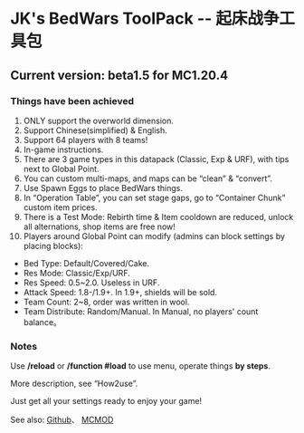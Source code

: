 # JK's BedWars ToolPack -- 起床战争工具包
## Current version: beta1.5 for MC1.20.4
### Things have been achieved

1. ONLY support the overworld dimension.
1. Support Chinese(simplified) & English.
1. Support 64 players with 8 teams!
1. In-game instructions.
1. There are 3 game types in this datapack (Classic, Exp & URF), with tips next to Global Point.
1. You can custom multi-maps, and maps can be “clean” & “convert”.
1. Use Spawn Eggs to place BedWars things.
1. In “Operation Table”, you can set stage gaps, go to “Container Chunk” custom item prices.
1. There is a Test Mode: Rebirth time & Item cooldown are reduced, unlock all alternations, shop items are free now!
1. Players around Global Point can modify (admins can block settings by placing blocks):
- Bed Type: Default/Covered/Cake.
- Res Mode: Classic/Exp/URF.
- Res Speed: 0.5~2.0. Useless in URF.
- Attack Speed: 1.8-/1.9+. In 1.9+, shields will be sold.
- Team Count: 2~8, order was written in wool.
- Team Distribute: Random/Manual. In Manual, no players' count balance。

### Notes

Use **/reload** or **/function #load** to use menu, operate things **by steps**.

More description, see “How2use”.

Just get all your settings ready to enjoy your game!

See also: [Github]、 [MCMOD]

[Github]: https://github.com/JesKi13567/BedWars
[MCMOD]: https://www.mcmod.cn/class/10014.html